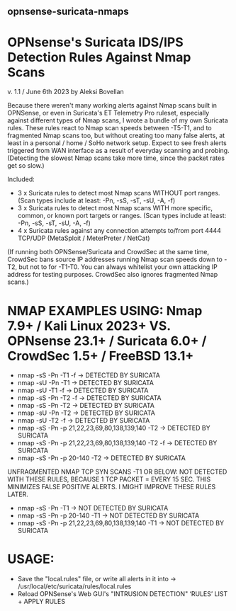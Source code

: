 ## opnsense-suricata-nmaps
# OPNsense's Suricata IDS/IPS Detection Rules Against Nmap Scans
v. 1.1 / June 6th 2023 by Aleksi Bovellan

Because there weren't many working alerts against Nmap scans built in OPNSense, or even in Suricata's ET Telemetry Pro ruleset, especially against different types of Nmap scans, I wrote a bundle of my own Suricata rules. These rules react to Nmap scan speeds between -T5-T1, and to fragmented Nmap scans too, but without creating too many false alerts, at least in a personal / home / SoHo network setup. Expect to see fresh alerts triggered from WAN interface as a result of everyday scanning and probing. (Detecting the slowest Nmap scans take more time, since the packet rates get so slow.)

Included:

- 3 x Suricata rules to detect most Nmap scans WITHOUT port ranges. (Scan types include at least: -Pn, -sS, -sT, -sU, -A, -f)
- 3 x Suricata rules to detect most Nmap scans WITH more specific, common, or known port targets or ranges. (Scan types include at least: -Pn, -sS, -sT, -sU, -A, -f)
- 4 x Suricata rules against any connection attempts to/from port 4444 TCP/UDP (MetaSploit / MeterPreter / NetCat)

(If running both OPNSense/Suricata and CrowdSec at the same time, CrowdSec bans source IP addresses running Nmap scan speeds down to -T2, but not to for -T1-T0. You can always whitelist your own attacking IP address for testing purposes. CrowdSec also ignores fragmented Nmap scans.)

# NMAP EXAMPLES USING:   Nmap 7.9+ / Kali Linux 2023+	  VS.   OPNsense 23.1+  /  Suricata 6.0+  /  CrowdSec 1.5+  /  FreeBSD 13.1+

- nmap -sS -Pn -T1 -f   ->   DETECTED BY SURICATA
- nmap -sU -Pn -T1   ->    DETECTED BY SURICATA
- nmap -sU -T1 -f   ->   DETECTED BY SURICATA
- nmap -sS -Pn -T2 -f   ->   DETECTED BY SURICATA
- nmap -sS -Pn -T2   ->   DETECTED BY SURICATA
- nmap -sU -Pn -T2   ->   DETECTED BY SURICATA
- nmap -sU -T2 -f   ->   DETECTED BY SURICATA
- nmap -sS -Pn -p 21,22,23,69,80,138,139,140 -T2   ->   DETECTED BY SURICATA
- nmap -sS -Pn -p 21,22,23,69,80,138,139,140 -T2 -f   ->   DETECTED BY SURICATA
- nmap -sS -Pn -p 20-140 -T2   ->   DETECTED BY SURICATA

UNFRAGMENTED NMAP TCP SYN SCANS -T1 OR BELOW: NOT DETECTED WITH THESE RULES, BECAUSE 1 TCP PACKET = EVERY 15 SEC. THIS MINIMIZES FALSE POSITIVE ALERTS. I MIGHT IMPROVE THESE RULES LATER.

- nmap -sS -Pn -T1   ->   NOT DETECTED BY SURICATA 
- nmap -sS -Pn -p 20-140 -T1   ->   NOT DETECTED BY SURICATA
- nmap -sS -Pn -p 21,22,23,69,80,138,139,140 -T1   ->   NOT DETECTED BY SURICATA

# USAGE:

- Save the "local.rules" file, or write all alerts in it into ->  /usr/local/etc/suricata/rules/local.rules
- Reload OPNSense's Web GUI's "INTRUSION DETECTION" ‘RULES’ LIST + APPLY RULES
